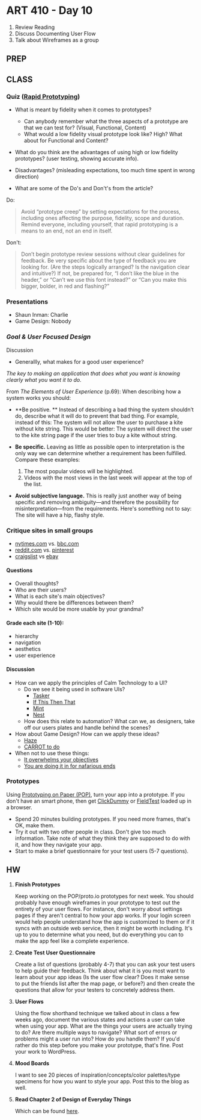 ART 410 - Day 10
=======================================

1. Review Reading
2. Discuss Documenting User Flow
3. Talk about Wireframes as a group


PREP
---------------------------------------


CLASS
---------------------------------------

### Quiz ([Rapid Prototyping](http://www.smashingmagazine.com/2010/06/16/design-better-faster-with-rapid-prototyping/))

- What is meant by fidelity when it comes to prototypes? 	
	- Can anybody remember what the three aspects of a prototype are that we can test for? (Visual, Functional, Content)
	- What would a low fidelity visual prototype look like? High? What about for Functional and Content?
	
- What do you think are the advantages of using high or low fidelity prototypes? (user testing, showing accurate info). 

- Disadvantages? (misleading expectations, too much time spent in wrong direction)

- What are some of the Do's and Don't's from the article?

Do:
> Avoid “prototype creep” by setting expectations for the process, including ones affecting the purpose, fidelity, scope and duration. Remind everyone, including yourself, that rapid prototyping is a means to an end, not an end in itself.

Don't:
> Don’t begin prototype review sessions without clear guidelines for feedback. Be very specific about the type of feedback you are looking for. (Are the steps logically arranged? Is the navigation clear and intuitive?) If not, be prepared for, “I don’t like the blue in the header,” or “Can’t we use this font instead?” or “Can you make this bigger, bolder, in red and flashing?”



### Presentations
- Shaun Inman: Charlie
- Game Design: Nobody





### *Goal & User Focused Design*

Discussion
	
- Generallly, what makes for a good user experience?



*The key to making an application that does what you want is knowing clearly what you want it to do.*



From *The Elements of User Experience* (p.69):
When describing how a system works you should: 

- **Be positive. **
	Instead of describing a bad thing the system shouldn’t do, describe what it will do to prevent that bad thing. For example, instead of this:
	The system will not allow the user to purchase a kite without kite string.
	This would be better:
	The system will direct the user to the kite string page if the user tries to buy a kite without string.
	
- **Be specific.** 
	Leaving as little as possible open to interpretation is the only way we can determine whether a requirement has been fulfilled.
	Compare these examples:
	1. The most popular videos will be highlighted.
	2. Videos with the most views in the last week will appear at the top of the list.

- **Avoid subjective language.** 
	This is really just another way of being specific and removing ambiguity—and therefore the possibility for misinterpretation—from the requirements.
Here's something not to say: The site will have a hip, flashy style.





### Critique sites in small groups
	
- [nytimes.com](http://nytimes.com)  vs.  [bbc.com](http://bbc.com/)
- [reddit.com](http://reddit.com)  vs.  [pinterest](http://pinterest.com)
- [craigslist](http://craigslist.com)  vs  [ebay](http://ebay.com)

#### Questions
- Overall thoughts?
- Who are their users? 
- What is each site's main objectives?
- Why would there be differences between them?
- Which site would be more usable by your grandma?

#### Grade each site (1-10):
- hierarchy
- navigation
- aesthetics
- user experience




#### Discussion
- How can we apply the principles of Calm Technology to a UI?
	- Do we see it being used in software UIs?
		- [Tasker](http://tasker.dinglisch.net/)
		- [If This Then That](https://ifttt.com/)
		- [Mint](https://www.mint.com/)
		- [Nest](https://nest.com/)
	- How does this relate to automation? What can we, as designers, take off our users plates and handle behind the scenes?
- How about Game Design? How can we apply these ideas?
	- [Haze](http://gethaze.com/)
	- [CARROT to do](http://www.meetcarrot.com/)
- When not to use these things:
	- [It overwhelms your objectives](http://uxdesign.smashingmagazine.com/2012/04/26/gamification-ux-users-win-lose/)
	- [You are doing it in for nafarious ends](http://www.theverge.com/2013/8/29/4640308/dark-patterns-inside-the-interfaces-designed-to-trick-you?utm_source=buffer&utm_campaign=Buffer&utm_content=buffer2101a&utm_medium=twitter)
	



### Prototypes

Using [Prototyping on Paper (POP)](https://popapp.in/), turn your app into a prototype. If you don't have an smart phone, then get [ClickDummy](https://clickdummy.com/) or [FieldTest](http://fieldtestapp.com/) loaded up in a browser.

- Spend 20 minutes building prototypes. If you need more frames, that's OK, make them.
- Try it out with two other people in class. Don't give too much information. Take note of what they think they are supposed to do with it, and how they navigate your app. 
- Start to make a brief questionnaire for your test users (5-7 questions).










HW
---------------------------------------

1. **Finish Prototypes**

	Keep working on the POP/proto.io prototypes for next week. You should probably have enough wireframes in your prototype to test out the entirety of your user flows. For instance, don't worry about settings pages if they aren't central to how your app works. If your login screen would help people understand how the app is customized to them or if it syncs with an outside web service, then it might be worth including. It's up to you to determine what you need, but do everything you can to make the app feel like a complete experience.


2. **Create Test User Questionnaire**

	Create a list of questions (probably 4-7) that you can ask your test users to help guide their feedback. Think about what it is you most want to learn about your app ideas (Is the user flow clear? Does it make sense to put the friends list after the map page, or before?) and then create the questions that allow for your testers to concretely address them.


4. **User Flows**

	Using the flow shorthand technique we talked about in class a few weeks ago, document the various states and actions a user can take when using your app. What are the things your users are actually trying to do? Are there multiple ways to navigate? What sort of errors or problems might a user run into? How do you handle them? If you'd rather do this step before you make your prototype, that's fine. Post your work to WordPress. 


5. **Mood Boards**

	I want to see 20 pieces of inspiration/concepts/color palettes/type specimens for how you want to style your app. Post this to the blog as well.
	
6. **Read Chapter 2 of Design of Everyday Things**
	
	Which can be found [here](http://teaching.thomhines.com/resources/Design%20of%20Everyday%20Things%20-%20Chapter%202.pdf).
